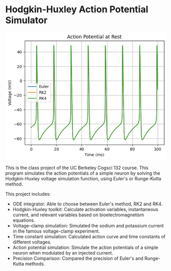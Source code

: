 # Hodgkin-Huxley Action Potential Simulator

![Example](./output.png)

This is the class project of the UC Berkeley Cogsci 132 course. This program simulates the action potentials of a simple neuron by solving the Hodgkin-Huxley voltage simulation function, using Euler's or Runge-Kutta method.

This project includes:

- ODE integrator: Able to choose between Euler's method, RK2 and RK4.
- Hodgkin-Huxley toolkit: Calculate activation variables, instantaneous current, and relevant variables based on bioelectromagnetism equations.
- Voltage-clamp simulation: Simulated the sodium and potassium current in the famous voltage-clamp experiment.
- Time constant simulation: Calculated action curve and time constants of different voltages.
- Action potential simulation: Simulate the action potentials of a simple neuron when modulated by an injected current.
- Precision Comparison: Compared the precision of Euler's and Runge-Kutta methods.
